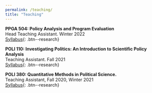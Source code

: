 ```yaml
---
permalink: /teaching/
title: "Teaching"
---
```


**PPGA 504: Policy Analysis and Program Evaluation** <br />
Head Teaching Assistant. Winter 2022 <br />
[Syllabus](/files/pdf/teaching/PPGA504_Syllabus_w2022.pdf){: .btn--research}

**POLI 110: Investigating Politics: An Introduction to Scientific Policy Analysis** <br />
Teaching Assistant. Fall 2021 <br />
[Syllabus](/files/pdf/teaching/POLI_110_Syllabus_AJ.pdf){: .btn--research}

**POLI 380: Quantitative Methods in Political Science.** <br />
Teaching Assistant, Fall 2020, Winter 2021 <br />
[Syllabus](/files/pdf/teaching/POLI_380_Syllabus_Cutler.pdf){: .btn--research}
